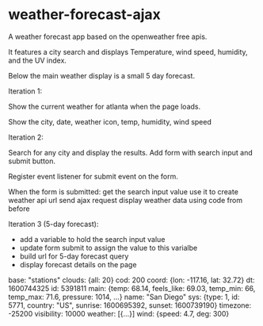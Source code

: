 # weather-forecast-ajax

A weather forecast app based on the openweather free apis.

It features a city search and displays Temperature, wind speed, humidity, and the UV index.

Below the main weather display is a small 5 day forecast.

Iteration 1:

Show the current weather for atlanta when the page loads.

Show the city, date, weather icon, temp, humidity, wind speed


Iteration 2:

Search for any city and display the results.
Add form with search input and submit button.

Register event listener for submit event on the form.

When the form is submitted:
get the search input value
use it to create weather api url
send ajax request
display weather data using code from before

Iteration 3 (5-day forecast):

- add a variable to hold the search input value
- update form submit to assign the value to this varialbe
- build url for 5-day forecast query
- display forecast details on the page


base: "stations"
clouds: {all: 20}
cod: 200
coord: {lon: -117.16, lat: 32.72}
dt: 1600744325
id: 5391811
main: {temp: 68.14, feels_like: 69.03, temp_min: 66, temp_max: 71.6, pressure: 1014, …}
name: "San Diego"
sys: {type: 1, id: 5771, country: "US", sunrise: 1600695392, sunset: 1600739190}
timezone: -25200
visibility: 10000
weather: [{…}]
wind: {speed: 4.7, deg: 300}